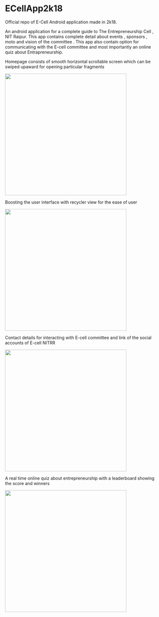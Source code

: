 # ECellApp2k18
Official repo of E-Cell Android application made in 2k18.

An android application for a complete guide to The Entrepreneurship Cell , NIT Raipur.
This app contains complete detail about events , sponsors , moto and vision of the committee .
This app also contain option for communicating with the E-cell committee and most importantly
an online quiz about Entrapreneurship.

Homepage consists of smooth horizontal scrollable screen which can be swiped upaward for opening particular fragments 

<img src="https://user-images.githubusercontent.com/35465516/49811401-379a3500-fd89-11e8-8931-c122d3cbbcc3.jpeg" width="400">

Boosting the user interface with recycler view for the ease of user 

<img src="https://user-images.githubusercontent.com/35465516/49811460-58fb2100-fd89-11e8-98f9-0a902eb880f2.jpeg" width="400">

Contact details for interacting with E-cell committee and link of the social accounts of E-cell NITRR

<img src="https://user-images.githubusercontent.com/35465516/49811443-4d0f5f00-fd89-11e8-9f95-31b9f047de4d.jpeg" width="400">

A real time online quiz about entrepreneurship with a leaderboard showing the score and winners  

<img src="https://user-images.githubusercontent.com/35465516/49811425-41239d00-fd89-11e8-9b77-eabee6d61b36.jpeg" width="400">

